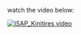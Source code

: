 watch the video below:

[![ISAP_Kinitires video](http://img.youtube.com/vi/Ys54ZeGC46o/0.jpg)](http://www.youtube.com/watch?v=Ys54ZeGC46o)

